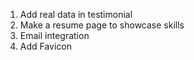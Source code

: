 1. Add real data in testimonial
2. Make a resume page to showcase skills
3. Email integration
4. Add Favicon
